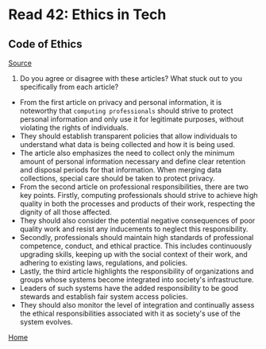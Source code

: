 # Read 42: Ethics in Tech

## Code of Ethics

[Source](https://www.acm.org/code-of-ethics)

1. Do you agree or disagree with these articles? What stuck out to you specifically from each article?

- From the first article on privacy and personal information, it is noteworthy that `​computing professionals` should strive to protect personal information and only use it for legitimate purposes, without violating the rights of individuals.
- They should establish transparent policies that allow individuals to understand what data is being collected and how it is being used.
- The article also emphasizes the need to collect only the minimum amount of personal information necessary and define clear retention and disposal periods for that information. When merging data collections, special care should be taken to protect privacy.
- From the second article on professional responsibilities, there are two key points. Firstly, computing professionals should strive to achieve high quality in both the processes and products of their work, respecting the dignity of all those affected.
- They should also consider the potential negative consequences of poor quality work and resist any inducements to neglect this responsibility.
- Secondly, professionals should maintain high standards of professional competence, conduct, and ethical practice. This includes continuously upgrading skills, keeping up with the social context of their work, and adhering to existing laws, regulations, and policies.
- Lastly, the third article highlights the responsibility of organizations and groups whose systems become integrated into society's infrastructure.
- Leaders of such systems have the added responsibility to be good stewards and establish fair system access policies.
- They should also monitor the level of integration and continually assess the ethical responsibilities associated with it as society's use of the system evolves.

[Home](https://sfpagalan.github.io/reading-notes/)